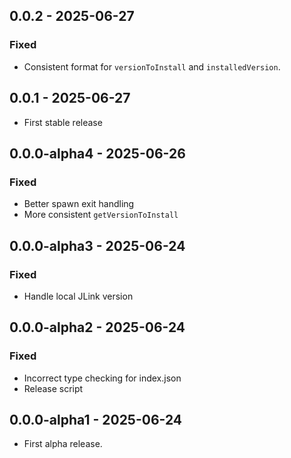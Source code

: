 ## 0.0.2 - 2025-06-27

### Fixed

-   Consistent format for `versionToInstall` and `installedVersion`.

## 0.0.1 - 2025-06-27

-   First stable release

## 0.0.0-alpha4 - 2025-06-26

### Fixed

-   Better spawn exit handling
-   More consistent `getVersionToInstall`

## 0.0.0-alpha3 - 2025-06-24

### Fixed

-   Handle local JLink version

## 0.0.0-alpha2 - 2025-06-24

### Fixed

-   Incorrect type checking for index.json
-   Release script

## 0.0.0-alpha1 - 2025-06-24

-   First alpha release.

